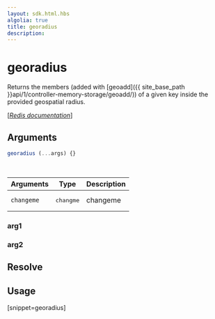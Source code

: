 ```yaml
---
layout: sdk.html.hbs
algolia: true
title: georadius
description:
---
```


# georadius


Returns the members (added with [geoadd]({{ site_base_path }}api/1/controller-memory-storage/geoadd/)) of a given key inside the provided geospatial radius.

[[_Redis documentation_]](https://redis.io/commands/georadius)

## Arguments

```js
georadius (...args) {}

```

<br/>

| Arguments    | Type    | Description |
|--------------|---------|-------------|
| ``changeme`` | <pre>changme</pre> | changeme    |

### arg1

### arg2

## Resolve

## Usage

[snippet=georadius]
